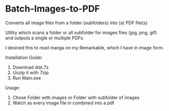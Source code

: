 # Batch-Images-to-PDF
Converts all image files from a folder (subfolders) into (a) PDF file(s)

Utility which scans a folder or all subfolder for images files (jpg, png, gif) and outputs a single or multiple PDFs.

I desined this to read manga on my Remarkable, which I have in image form.

 Installation Guide:
 
 1) Download dist.7z
 2) Unzip it with 7zip
 3) Run Main.exe
 
 Usage:
 1) Chose Folder with images or Folder with subfolder of images 
 2) Watch as every image file in combined into a pdf
